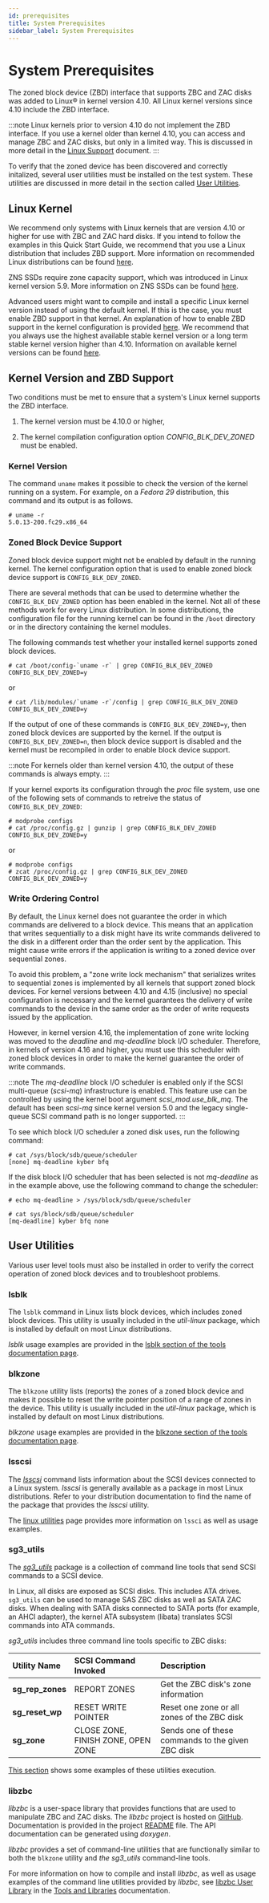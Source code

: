 ```yaml
---
id: prerequisites
title: System Prerequisites
sidebar_label: System Prerequisites
---
```


# System Prerequisites

The zoned block device (ZBD) interface that supports ZBC and ZAC disks was
added to Linux&reg; in kernel version 4.10. All Linux kernel versions since
4.10 include the ZBD interface.

:::note
Linux kernels prior to version 4.10 do not implement the ZBD interface.  If you
use a kernel older than kernel 4.10, you can access and manage ZBC and ZAC
disks, but only in a limited way. This is discussed in more detail in the [Linux
Support](../linux/overview.md) document.
:::

To verify that the zoned device has been discovered and correctly initalized,
several user utilities must be installed on the test system. These utilities
are discussed in more detail in the section called [User
Utilities](./prerequisites#user-utilities).

## Linux Kernel

We recommend only systems with Linux kernels that are version 4.10 or
higher for use with ZBC and ZAC hard disks. If you intend to follow
the examples in this Quick Start Guide, we recommend that you use a
Linux distribution that includes ZBD support. More information on
recommended Linux distributions can be found
[here](../distributions/linux.md).

ZNS SSDs require zone capacity support, which was introduced in
Linux kernel version 5.9. More information on ZNS SSDs can be found
[here](../introduction/zns.md).

Advanced users might want to compile and install a specific Linux
kernel version instead of using the default kernel. If this is the
case, you must enable ZBD support in that kernel.  An explanation of
how to enable ZBD support in the kernel configuration is provided
[here](../linux/config.md).  We recommend that you always use the
highest available stable kernel version or a long term stable kernel
version higher than 4.10.  Information on available kernel versions
can be found <a href="https://www.kernel.org/" target="_blank">here</a>.

## Kernel Version and ZBD Support

Two conditions must be met to ensure that a system's Linux kernel supports the
ZBD interface.

1. The kernel version must be 4.10.0 or higher,

2. The kernel compilation configuration option *CONFIG_BLK_DEV_ZONED* must be
   enabled.

### Kernel Version

The command `uname` makes it possible to check the version of the
kernel running on a system. For example, on a *Fedora 29*
distribution, this command and its output is as follows.

    # uname -r
    5.0.13-200.fc29.x86_64

### Zoned Block Device Support

Zoned block device support might not be enabled by default in the
running kernel. The kernel configuration option that is used to enable
zoned block device support is `CONFIG_BLK_DEV_ZONED`.

There are several methods that can be used to determine whether the
`CONFIG_BLK_DEV_ZONED` option has been enabled in the kernel.  Not all
of these methods work for every Linux distribution.  In some
distributions, the configuration file for the running kernel can be
found in the `/boot` directory or in the directory containing the
kernel modules.

The following commands test whether your installed kernel supports
zoned block devices.

```plaintext
# cat /boot/config-`uname -r` | grep CONFIG_BLK_DEV_ZONED
CONFIG_BLK_DEV_ZONED=y
```

or

```plaintext
# cat /lib/modules/`uname -r`/config | grep CONFIG_BLK_DEV_ZONED
CONFIG_BLK_DEV_ZONED=y
```

If the output of one of these commands is `CONFIG_BLK_DEV_ZONED=y`,
then zoned block devices are supported by the kernel. If the output is
`CONFIG_BLK_DEV_ZONED=n`, then block device support is disabled and
the kernel must be recompiled in order to enable block device support.

:::note
For kernels older than kernel version 4.10, the output of these commands is
always empty.
:::

If your kernel exports its configuration through the *proc* file
system, use one of the following sets of commands to retreive the
status of `CONFIG_BLK_DEV_ZONED`:

```plaintext
# modprobe configs
# cat /proc/config.gz | gunzip | grep CONFIG_BLK_DEV_ZONED
CONFIG_BLK_DEV_ZONED=y
```

or

```plaintext
# modprobe configs
# zcat /proc/config.gz | grep CONFIG_BLK_DEV_ZONED
CONFIG_BLK_DEV_ZONED=y
```

### Write Ordering Control

By default, the Linux kernel does not guarantee the order in which
commands are delivered to a block device. This means that an
application that writes sequentially to a disk might have its write
commands delivered to the disk in a different order than the order
sent by the application. This might cause write errors if the
application is writing to a zoned device over sequential zones.

To avoid this problem, a "zone write lock mechanism" that serializes
writes to sequential zones is implemented by all kernels that support
zoned block devices. For kernel versions between 4.10 and 4.15
(inclusive) no special configuration is necessary and the kernel
guarantees the delivery of write commands to the device in the same
order as the order of write requests issued by the application.

However, in kernel version 4.16, the implementation of zone write
locking was moved to the *deadline* and *mq-deadline*
block I/O scheduler. Therefore, in kernels of version 4.16 and
higher, you must use this scheduler with zoned block devices in order
to make the kernel guarantee the order of write commands.

:::note
The *mq-deadline* block I/O scheduler is enabled only if the SCSI multi-queue
(*scsi-mq*) infrastructure is enabled. This feature use can be controlled by
using the kernel boot argument *scsi_mod.use_blk_mq*. The default has been
*scsi-mq* since kernel version 5.0 and the legacy single-queue SCSI command path
is no longer supported.
:::

To see which block I/O scheduler a zoned disk uses, run the following command:

```plaintext
# cat /sys/block/sdb/queue/scheduler
[none] mq-deadline kyber bfq
```

If the disk block I/O scheduler that has been selected is not
*mq-deadline* as in the example above, use the following command to
change the scheduler:

```plaintext
# echo mq-deadline > /sys/block/sdb/queue/scheduler

# cat sys/block/sdb/queue/scheduler
[mq-deadline] kyber bfq none
```          

## User Utilities

Various user level tools must also be installed in order to verify the
correct operation of zoned block devices and to troubleshoot problems.

### lsblk

The `lsblk` command in Linux lists block devices, which includes zoned block
devices. This utility is usually included in the *util-linux* package, which is
installed by default on most Linux distributions.

*lsblk* usage examples are provided in the [lsblk section of the tools
documentation page](../tools/util-linux#lsblk).

### blkzone

The `blkzone` utility lists (reports) the zones of a zoned block device and
makes it possible to reset the write pointer position of a range of zones in
the device. This utility is usually included in the *util-linux* package, which
is installed by default on most Linux distributions.

*blkzone* usage examples are provided in the [blkzone section of the tools
documentation page](../tools/util-linux#blkzone).

### lsscsi

The <a href="http://sg.danny.cz/scsi/lsscsi.html" target="_blank">*lsscsi*</a>
command lists information about the SCSI devices connected to a Linux system.
*lsscsi* is generally available as a package in most Linux distributions.
Refer to your distribution documentation to find the name of the package
that provides the *lsscsi* utility.

The [linux utilities](../tools/sg3utils.md#lsscsi) page provides more
information on `lssci` as well as usage examples.

### sg3_utils

The <a href="http://sg.danny.cz/sg/sg3_utils.html"
target="_blank">*sg3_utils*</a> package is a collection of command
line tools that send SCSI commands to a SCSI device.

In Linux, all disks are exposed as SCSI disks. This includes ATA
drives.  `sg3_utils` can be used to manage SAS ZBC disks as well as
SATA ZAC disks. When dealing with SATA disks connected to SATA ports
(for example, an AHCI adapter), the kernel ATA subsystem (libata)
translates SCSI commands into ATA commands.

*sg3_utils* includes three command line tools specific to ZBC disks:

<center>

| Utility Name     | SCSI Command Invoked   | Description                       |
| :--------------- | :--------------------- | :-------------------------------- |
| **sg_rep_zones** | REPORT ZONES           | Get the ZBC disk's zone information |
| **sg_reset_wp**  | RESET WRITE POINTER    | Reset one zone or all zones of the ZBC disk |
| **sg_zone**      | CLOSE ZONE, FINISH ZONE, OPEN ZONE | Sends one of these commands to the given ZBC disk |

</center>

[This section](../tools/sg3utils.md#sg3_utils) shows some examples of these
utilities execution.

### libzbc

*libzbc* is a user-space library that provides functions that are 
used to manipulate ZBC and ZAC disks.  The *libzbc* project is hosted
on <a href="https://github.com/westerndigitalcorporation/libzbc"
target="_blank"> GitHub</a>. Documentation is provided in the
project <a href="https://github.com/westerndigitalcorporation/libzbc/blob/master/README.md"
target="_blank"> README</a> file. The API documentation can be generated using
*doxygen*.

*libzbc* provides a set of command-line utilities that are
functionally similar to both the `blkzone` utility and *the sg3_utils*
command-line tools.

For more information on how to compile and install *libzbc*, as well as usage
examples of the command line utilities provided by *libzbc*, see [libzbc User
Library](../tools/libzbc.md) in the [Tools and Libraries](../tools/index.md)
documentation.

